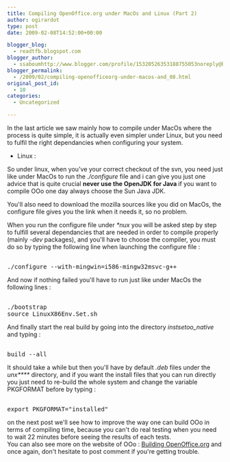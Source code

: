 ```yaml
---
title: Compiling OpenOffice.org under MacOs and Linux (Part 2)
author: ogirardot
type: post
date: 2009-02-08T14:52:00+00:00

blogger_blog:
  - readtfb.blogspot.com
blogger_author:
  - ssaboumhttp://www.blogger.com/profile/15320526353188755053noreply@blogger.com
blogger_permalink:
  - /2009/02/compiling-openofficeorg-under-macos-and_08.html
original_post_id:
  - 10
categories:
  - Uncategorized

---
```

<!--more-->
In the last article we saw mainly how to compile under MacOs where the process is quite simple, it is actually even simpler under Linux, but you need to fulfil the right dependancies when configuring your system.

  * Linux :

So under linux, when you've your correct checkout of the svn, you need just like under MacOs to run the <span style="font-style:italic;">./configure </span>file and i can give you just one advice that is quite crucial <span style="font-weight:bold;">never use the OpenJDK for Java </span>if you want to compile OOo one day always choose the Sun Java JDK.

You'll also need to download the mozilla sources like you did on MacOs, the configure file gives you the link when it needs it, so no problem.

When you run the configure file under <span style="font-style:italic;">*nux </span>you will be asked step by step to fulfill several dependancies that are needed in order to compile properly (mainly <span style="font-style:italic;">-dev </span>packages), and you'll have to choose the compiler, you must do so by typing the following line when launching the configure file :

<pre><br />./configure --with-mingwin=i586-mingw32msvc-g++<br /></pre>

And now if nothing failed you'll have to run just like under MacOs the following lines :

<pre><br />./bootstrap<br />source LinuxX86Env.Set.sh<br /></pre>

And finally start the real build by going into the directory <span style="font-style:italic;">instsetoo_native</span> and typing :

<pre><br />build --all<br /></pre>

It should take a while but then you'll have by default <span style="font-style:italic;">.deb </span>files under the <span style="font-style:italic;">unx**** </span>directory, and if you want the install files that you can run directly you just need to re-build the whole system and change the variable PKGFORMAT before by typing :

<pre><br />export PKGFORMAT="installed"<br /></pre>

on the next post we'll see how to improve the way one can build OOo in terms of compiling time, because you can't do real testing when you need to wait 22 minutes before seeing the results of each tests.  
You can also see more on the website of OOo : [Building OpenOffice.org][1] and once again, don't hesitate to post comment if you're getting trouble.

 [1]: http://wiki.services.openoffice.org/wiki/Building_OpenOffice.org